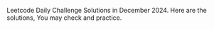 Leetcode Daily Challenge Solutions in December 2024.
Here are the solutions, You may check and practice.
